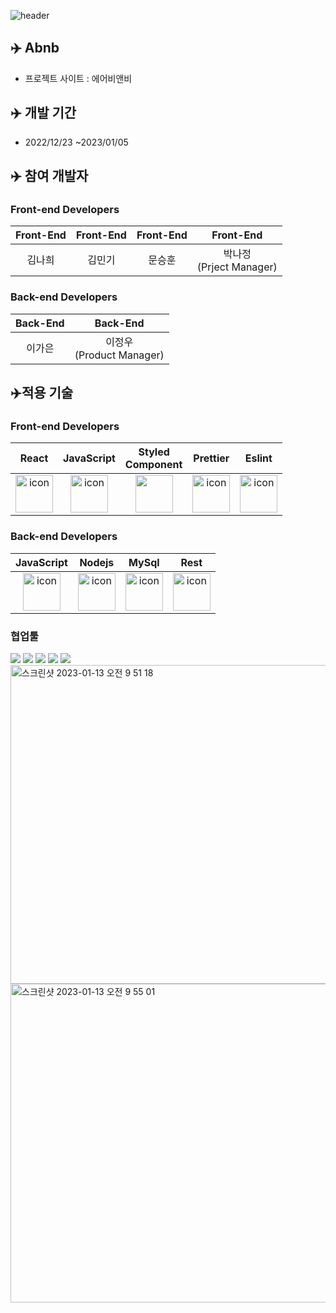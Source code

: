 ![header](https://capsule-render.vercel.app/api?type=waving&color=auto&height=200&section=header&text=A-bnb&fontSize=90)


## ✈️ Abnb


- 프로젝트 사이트 : 에어비앤비

## ✈️ 개발 기간


- 2022/12/23 ~2023/01/05

## ✈️ 참여 개발자

### **Front-end Developers**

| Front-End | Front-End | Front-End | Front-End |
| :---: | :---: | :---: | :---: |
| 김나희 | 김민기 | 문승훈 | 박나정<br>(Prject Manager) |



### Back-end Developers

| Back-End | Back-End |
| :---: | :---: |
| 이가은 | 이정우<br>(Product Manager) |


## ✈️적용 기술

### **Front-end Developers**
|React|JavaScript|Styled</br>Component|Prettier|Eslint|
| :--: | :--: | :--: | :--: | :--: |
| <img src="https://techstack-generator.vercel.app/react-icon.svg" alt="icon" width="60" height="60" /> | <img src="https://techstack-generator.vercel.app/js-icon.svg" alt="icon" width="60" height="60" /> | <img src="https://styled-components.com/logo.png" width="60" height="60" /></div> | <img src="https://techstack-generator.vercel.app/prettier-icon.svg" alt="icon" width="60" height="60" /> | <img src="https://techstack-generator.vercel.app/eslint-icon.svg" alt="icon" width="60" height="60" /> |


### Back-end Developers
|JavaScript|Nodejs|MySql|Rest|
| :--: | :--: | :--: | :--: |
| <img src="https://techstack-generator.vercel.app/js-icon.svg" alt="icon" width="60" height="60" /> | <img src="https://techstack-generator.vercel.app/nginx-icon.svg" alt="icon" width="60" height="60" /> | <img src="https://techstack-generator.vercel.app/mysql-icon.svg" alt="icon" width="60" height="60" /> | <img src="https://techstack-generator.vercel.app/restapi-icon.svg" alt="icon" width="60" height="60" /> |


### 협업툴
<div>
<img src="https://img.shields.io/badge/Git-F05032?style=flat&logo=Git&logoColor=white"/>
<img src="https://img.shields.io/badge/GitHub-181717?style=flat&logo=GitHub&logoColor=white"/>
<img src="https://img.shields.io/badge/Figma-F24E1E?style=flat&logo=Figma&logoColor=white"/>
<img src="https://img.shields.io/badge/Trello-0052CC?style=flat&logo=Trello&logoColor=white"/>
<img src="https://img.shields.io/badge/Slack-4A154B?style=flat&logo=Slack&logoColor=white"/>
</div>

<img width="510" alt="스크린샷 2023-01-13 오전 9 51 18" src="https://user-images.githubusercontent.com/115875781/212212122-5eca5234-dd93-44de-a244-ba49aaa5bce9.png">
<img width="510" alt="스크린샷 2023-01-13 오전 9 55 01" src="https://user-images.githubusercontent.com/115875781/212212347-b48a479a-4a38-476c-9c42-1566e1f67811.png">



